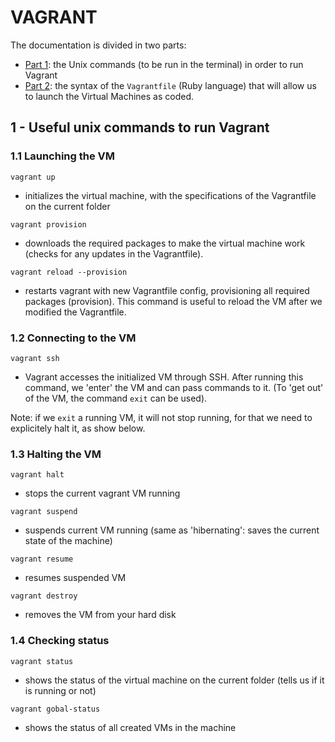 # VAGRANT 

The documentation is divided in two parts:
- [Part 1](#1---useful-unix-commands-to-run-vagrant): the Unix commands (to be run in the terminal) in order to run Vagrant
- [Part 2](): the syntax of the `Vagrantfile` (Ruby language) that will allow us to launch the Virtual Machines as coded.

## 1 - Useful unix commands to run Vagrant
### 1.1 Launching the VM
```vagrant up```
- initializes the virtual machine, with the specifications of the Vagrantfile on the current folder

```vagrant provision```
- downloads the required packages to make the virtual machine work (checks for any updates in the Vagrantfile).

```vagrant reload --provision```
- restarts vagrant with new Vagrantfile config, provisioning all required packages (provision). This command is useful to reload the VM after we modified the Vagrantfile.

### 1.2 Connecting to the VM
```vagrant ssh```
- Vagrant accesses the initialized VM through SSH. After running this command, we 'enter' the VM and can pass commands to it. (To 'get out' of the VM, the command `exit` can be used).

Note: if we `exit` a running VM, it will not stop running, for that we need to explicitely halt it, as show below.

### 1.3 Halting the VM
```vagrant halt```
- stops the current vagrant VM running

```vagrant suspend```
- suspends current VM running (same as 'hibernating': saves the current state of the machine)

```vagrant resume```
- resumes suspended VM

```vagrant destroy```
- removes the VM from your hard disk

 ### 1.4 Checking status
```vagrant status```
- shows the status of the virtual machine on the current folder (tells us if it is running or not)

```vagrant gobal-status```
- shows the status of all created VMs in the machine
